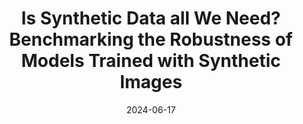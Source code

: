 ---
title: "Is Synthetic Data all We Need? Benchmarking the Robustness of Models Trained with Synthetic Images"
collection: publications
permalink: /publication/2024-syntheticclones
date: 2024-06-17
venue: "CVPR Workshop: SyntaGen-Harnessing Generative Models for Synthetic Visual Datasets"
authors: "K. Singh, T. Navaratnam, J. Holmer, S. Schaub-Meyer, S. Roth"
oral: 
award: "Best Paper Award"
uri: 
project: https://synbenchmark.github.io/SynCloneBenchmark
bibtex:
arxiv: https://arxiv.org/pdf/2405.20469
openpdf: https://openaccess.thecvf.com/content/CVPR2024W/SyntaGen/papers/Singh_Is_Synthetic_Data_all_We_Need_Benchmarking_the_Robustness_of_CVPRW_2024_paper.pdf
supp:
teaser: images/2024_syntheticclones.png
videoresults: 
videotalk: 
poster:
code: https://github.com/visinf/benchmarking-synthetic-clones
---	